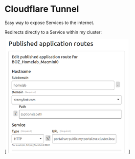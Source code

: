 # Cloudflare Tunnel

Easy way to expose Services to the internet.

Redirects directly to a Service within my cluster:

[<img src="../../images/cloudflare-tunnel-route.png" width="400" />]